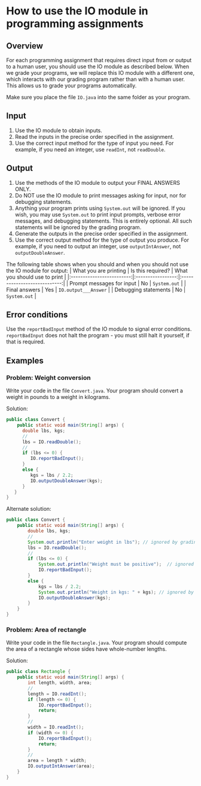 # How to use the IO module in programming assignments

## Overview
For each programming assignment that requires direct input from or output to a human user, you should use the IO module as described below. When we grade your programs, we will replace this IO module with a different one, which interacts with our grading program rather than with a human user. This allows us to grade your programs automatically.

Make sure you place the file `IO.java` into the same folder as your program.

## Input
1. Use the IO module to obtain inputs.
2. Read the inputs in the precise order specified in the assignment.
3. Use the correct input method for the type of input you need. For example, if you need an integer, use `readInt`, not `readDouble`.

## Output
1. Use the methods of the IO module to output your FINAL ANSWERS ONLY.
2. Do NOT use the IO module to print messages asking for input, nor for debugging statements.
3. Anything your program prints using `System.out` will be ignored. If you wish, you may use ``System.out`` to print input prompts, verbose error messages, and debugging statements. This is entirely optional. All such statements will be ignored by the grading program.
4. Generate the outputs in the precise order specified in the assignment.
5. Use the correct output method for the type of output you produce. For example, if you need to output an integer, use `outputIntAnswer`, not `outputDoubleAnswer`.

The following table shows when you should and when you should not use the IO module for output:
|   What you are printing   | Is this required? | What you should use to print |
|:-------------------------:|:-----------------:|:----------------------------:|
| Prompt messages for input |         No        |          `System.out`          |
|       Final answers       |        Yes        |      `IO.output___Answer`      |
|    Debugging statements   |         No        |          `System.out`          |

## Error conditions
Use the `reportBadInput` method of the IO module to signal error conditions. `reportBadInput` does not halt the program - you must still halt it yourself, if that is required.

## Examples
### Problem: Weight conversion
Write your code in the file `Convert.java`.
Your program should convert a weight in pounds to a weight in kilograms.

Solution:
```java
public class Convert {
	public static void main(String[] args) {
      double lbs, kgs;
      //
      lbs = IO.readDouble();
      //
      if (lbs <= 0) {
         IO.reportBadInput();
      }
      else {
         kgs = lbs / 2.2;
         IO.outputDoubleAnswer(kgs);
      }
   }
}
```
Alternate solution:
```java
public class Convert {
	public static void main(String[] args) {
		double lbs, kgs;
		//
		System.out.println("Enter weight in lbs"); // ignored by grading program
		lbs = IO.readDouble();
		//
		if (lbs <= 0) {
			System.out.println("Weight must be positive");  // ignored by grading program
			IO.reportBadInput();
		}
		else {
			kgs = lbs / 2.2;
			System.out.println("Weight in kgs: " + kgs); // ignored by grading program
			IO.outputDoubleAnswer(kgs);
		}
	}
}
```

### Problem: Area of rectangle
Write your code in the file `Rectangle.java`.
Your program should compute the area of a rectangle whose sides have whole-number lengths.

Solution:
```java
public class Rectangle {
	public static void main(String[] args) {
		int length, width, area;
		//
		length = IO.readInt();
		if (length <= 0) {
			IO.reportBadInput();
			return;
		}
		//
		width = IO.readInt();
		if (width <= 0) {
			IO.reportBadInput();
			return;
		}
		//
		area = length * width;
		IO.outputIntAnswer(area);
	}
}
```
